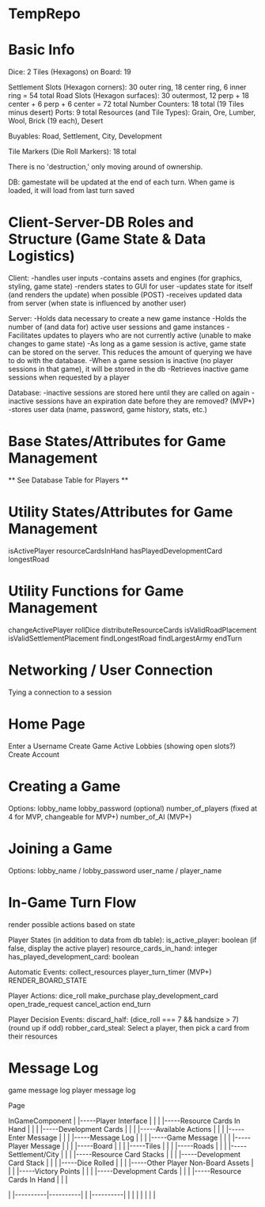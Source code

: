 # TempRepo





Basic Info
===============================

Dice: 2
Tiles (Hexagons) on Board: 19

Settlement Slots (Hexagon corners): 30 outer ring, 18 center ring, 6 inner ring = 54 total
Road Slots (Hexagon surfaces): 30 outermost, 12 perp + 18 center + 6 perp + 6 center = 72 total
Number Counters: 18 total (19 Tiles minus desert)
Ports: 9 total
Resources (and Tile Types): Grain, Ore, Lumber, Wool, Brick (19 each), Desert

Buyables: Road, Settlement, City, Development

Tile Markers (Die Roll Markers): 18 total


There is no 'destruction,' only moving around of ownership.

DB: gamestate will be updated at the end of each turn.
When game is loaded, it will load from last turn saved







Client-Server-DB Roles and Structure (Game State & Data Logistics)
================

Client:
-handles user inputs
-contains assets and engines (for graphics, styling, game state)
-renders states to GUI for user
-updates state for itself (and renders the update) when possible (POST)
-receives updated data from server (when state is influenced by another user)


Server:
-Holds data necessary to create a new game instance
-Holds the number of (and data for) active user sessions and game instances
-Facilitates updates to players who are not currently active (unable to make changes to game state)
-As long as a game session is active, game state can be stored on the server. This reduces the amount of querying we have to do with the database.
-When a game session is inactive (no player sessions in that game), it will be stored in the db
-Retrieves inactive game sessions when requested by a player


Database:
-inactive sessions are stored here until they are called on again
-inactive sessions have an expiration date before they are removed? (MVP+)
-stores user data (name, password, game history, stats, etc.)






Base States/Attributes for Game Management
===============================
** See Database Table for Players **

Utility States/Attributes for Game Management
===============================
isActivePlayer
resourceCardsInHand
hasPlayedDevelopmentCard
longestRoad

Utility Functions for Game Management
===============================
changeActivePlayer
rollDice
distributeResourceCards
isValidRoadPlacement
isValidSettlementPlacement
findLongestRoad
findLargestArmy
endTurn






Networking / User Connection
===============================

Tying a connection to a session




Home Page
===============================

Enter a Username
Create Game
Active Lobbies (showing open slots?)
Create Account




Creating a Game
===============================

Options:
lobby_name
lobby_password (optional)
number_of_players (fixed at 4 for MVP, changeable for MVP+)
number_of_AI (MVP+)




Joining a Game
===============================

Options:
lobby_name / lobby_password
user_name / player_name




In-Game Turn Flow
===============================
render possible actions based on state


Player States (in addition to data from db table):
is_active_player: boolean (if false, display the active player)
resource_cards_in_hand: integer
has_played_development_card: boolean


Automatic Events:
collect_resources
player_turn_timer (MVP+)
RENDER_BOARD_STATE


Player Actions:
dice_roll
make_purchase
play_development_card
open_trade_request
cancel_action
end_turn


Player Decision Events:
discard_half: (dice_roll === 7 && handsize > 7) (round up if odd)
robber_card_steal: Select a player, then pick a card from their resources




Message Log
===============================
game message log
player message log









Page

InGameComponent
|
|-----Player Interface
|          |
|          |-----Resource Cards In Hand
|          |
|          |-----Development Cards
|          |
|          |-----Available Actions
|          |
|          |-----Enter Message
|
|
|
|-----Message Log
|          |
|          |-----Game Message
|          |
|          |-----Player Message
|
|
|
|-----Board
|          |
|          |-----Tiles
|          |
|          |-----Roads
|          |
|          |-----Settlement/City
|          |
|          |-----Resource Card Stacks
|          |
|          |-----Development Card Stack
|          |
|          |-----Dice Rolled
|          |
|          |-----Other Player Non-Board Assets
|                     |
|                     |-----Victory Points
|                     |
|                     |-----Development Cards
|                     |
|                     |-----Resource Cards In Hand
|
|
|





|
|----------|----------|
|          |----------|
|                     |
|
|
|
|
|




